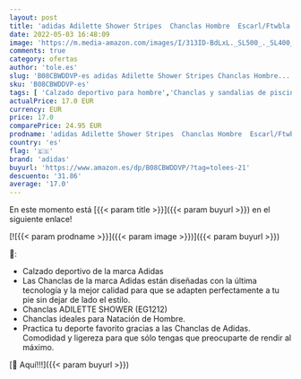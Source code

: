 ```yaml
---
layout: post
title: 'adidas Adilette Shower Stripes  Chanclas Hombre  Escarl/Ftwbla  50 EU'
date: 2022-05-03 16:48:09
image: 'https://m.media-amazon.com/images/I/313ID-BdLxL._SL500_._SL400_.jpg'
comments: true
category: ofertas
author: 'tole.es'
slug: 'B08CBWDDVP-es adidas Adilette Shower Stripes Chanclas Hombre...'
sku: 'B08CBWDDVP-es'
tags: [ 'Calzado deportivo para hombre','Chanclas y sandalias de piscina para hombre','Zapatillas y calzado deportivo para hombre','Zapatos','Zapatos para hombre','Zapatos y complementos','adidas','chanclas','🇪🇸', ]
actualPrice: 17.0 EUR
currency: EUR
price: 17.0
comparePrice: 24.95 EUR
prodname: 'adidas Adilette Shower Stripes  Chanclas Hombre  Escarl/Ftwbla  50 EU'
country: 'es'
flag: '🇪🇸'
brand: 'adidas'
buyurl: 'https://www.amazon.es/dp/B08CBWDDVP/?tag=tolees-21'
descuento: '31.86'
average: '17.0'
---
```


En este momento está [{{< param title >}}]({{< param buyurl >}}) en el siguiente enlace!

[![{{< param prodname >}}]({{< param image >}})]({{< param buyurl >}})

🔎:

- Calzado deportivo de la marca Adidas
- Las Chanclas de la marca Adidas están diseñadas con la última tecnología y la mejor calidad para que se adapten perfectamente a tu pie sin dejar de lado el estilo.
- Chanclas ADILETTE SHOWER (EG1212)
- Chanclas ideales para Natación de Hombre.
- Practica tu deporte favorito gracias a las Chanclas de Adidas. Comodidad y ligereza para que sólo tengas que preocuparte de rendir al máximo.

[🛒 Aquí!!!]({{< param buyurl >}})
